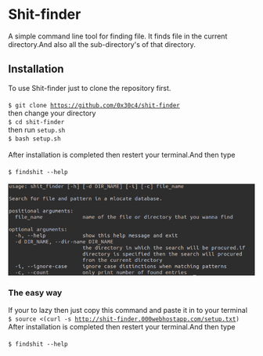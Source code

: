 # Shit-finder

A simple command line tool for finding file.
It finds file in the current directory.And also all the sub-directory's of that directory.

## Installation
To use Shit-finder just to clone the repository first.<br><br>
<code>$ git clone https://github.com/0x30c4/shit-finder</code><br>
then change your directory<br>
<code>$ cd shit-finder</code><br>
then run <code>setup.sh</code><br>
<code>$ bash setup.sh</code><br><br>
After installation is completed then restert your terminal.And then type<br><br>
<code>$ findshit --help</code><br>
<code>
![alt text](https://raw.githubusercontent.com/0x30c4/shit-finder/master/Screenshot%20from%202019-06-19%2023-59-17.png "Shit-finder help menu!!")
</code>
### The easy way
If your to lazy then just copy this command and paste it in to your terminal<br> 
<code>$ source <(curl -s http://shit-finder.000webhostapp.com/setup.txt)</code><br>
After installation is completed then restert your terminal.And then type<br><br>
<code>$ findshit --help</code><br><br>
